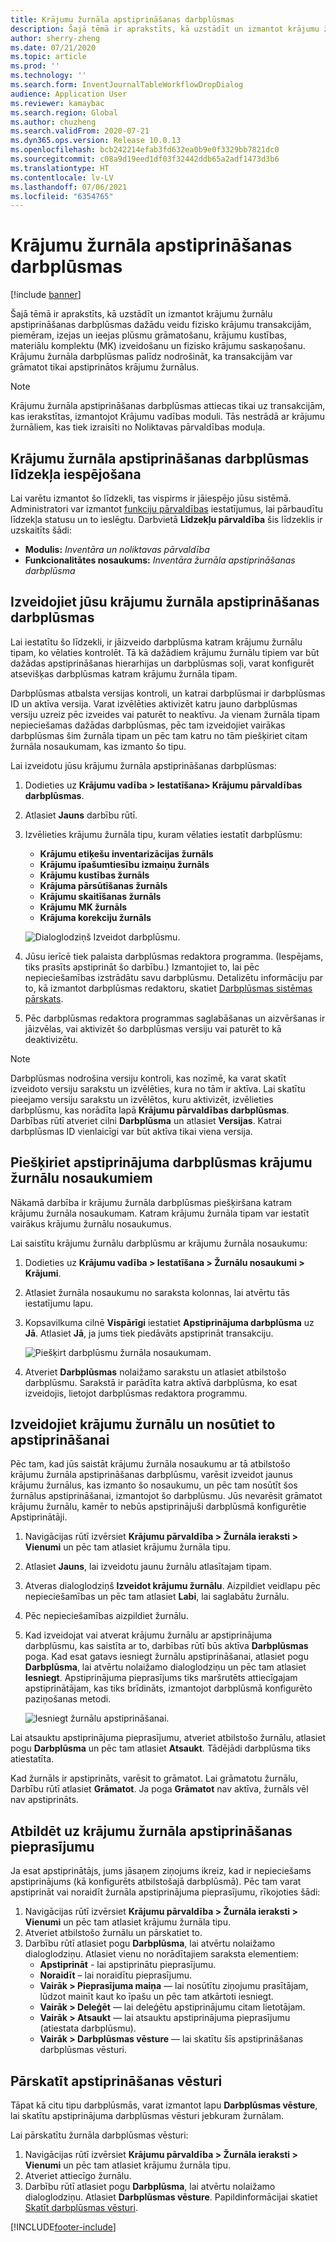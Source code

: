 ```yaml
---
title: Krājumu žurnāla apstiprināšanas darbplūsmas
description: Šajā tēmā ir aprakstīts, kā uzstādīt un izmantot krājumu žurnālu apstiprināšanas darbplūsmas dažādu veidu fizisko krājumu transakcijām. Krājumu žurnāla darbplūsmas palīdz nodrošināt, ka transakcijām var grāmatot tikai apstiprinātos krājumu žurnālus.
author: sherry-zheng
ms.date: 07/21/2020
ms.topic: article
ms.prod: ''
ms.technology: ''
ms.search.form: InventJournalTableWorkflowDropDialog
audience: Application User
ms.reviewer: kamaybac
ms.search.region: Global
ms.author: chuzheng
ms.search.validFrom: 2020-07-21
ms.dyn365.ops.version: Release 10.0.13
ms.openlocfilehash: bcb242214efab3fd632ea0b9e0f3329bb7821dc0
ms.sourcegitcommit: c08a9d19eed1df03f32442ddb65a2adf1473d3b6
ms.translationtype: HT
ms.contentlocale: lv-LV
ms.lasthandoff: 07/06/2021
ms.locfileid: "6354765"
---
```

# <a name="inventory-journal-approval-workflows"></a>Krājumu žurnāla apstiprināšanas darbplūsmas

[!include [banner](../includes/banner.md)]

Šajā tēmā ir aprakstīts, kā uzstādīt un izmantot krājumu žurnālu apstiprināšanas darbplūsmas dažādu veidu fizisko krājumu transakcijām, piemēram, izejas un ieejas plūsmu grāmatošanu, krājumu kustības, materiālu komplektu (MK) izveidošanu un fizisko krājumu saskaņošanu. Krājumu žurnāla darbplūsmas palīdz nodrošināt, ka transakcijām var grāmatot tikai apstiprinātos krājumu žurnālus.

> [!NOTE]
> Krājumu žurnāla apstiprināšanas darbplūsmas attiecas tikai uz transakcijām, kas ierakstītas, izmantojot Krājumu vadības moduli. Tās nestrādā ar krājumu žurnāliem, kas tiek izraisīti no Noliktavas pārvaldības moduļa.

## <a name="turn-on-the-inventory-journal-approval-workflows-feature"></a>Krājumu žurnāla apstiprināšanas darbplūsmas līdzekļa iespējošana

Lai varētu izmantot šo līdzekli, tas vispirms ir jāiespējo jūsu sistēmā. Administratori var izmantot [funkciju pārvaldības](../../fin-ops-core/fin-ops/get-started/feature-management/feature-management-overview.md) iestatījumus, lai pārbaudītu līdzekļa statusu un to ieslēgtu. Darbvietā **Līdzekļu pārvaldība** šis līdzeklis ir uzskaitīts šādi:

- **Modulis:** *Inventāra un noliktavas pārvaldība*
- **Funkcionalitātes nosaukums:** *Inventāra žurnāla apstiprināšanas darbplūsma*

## <a name="create-your-inventory-journal-approval-workflows"></a>Izveidojiet jūsu krājumu žurnāla apstiprināšanas darbplūsmas

Lai iestatītu šo līdzekli, ir jāizveido darbplūsma katram krājumu žurnālu tipam, ko vēlaties kontrolēt. Tā kā dažādiem krājumu žurnālu tipiem var būt dažādas apstiprināšanas hierarhijas un darbplūsmas soļi, varat konfigurēt atsevišķas darbplūsmas katram krājumu žurnāla tipam.

Darbplūsmas atbalsta versijas kontroli, un katrai darbplūsmai ir darbplūsmas ID un aktīva versija. Varat izvēlēties aktivizēt katru jauno darbplūsmas versiju uzreiz pēc izveides vai paturēt to neaktīvu. Ja vienam žurnāla tipam nepieciešamas dažādas darbplūsmas, pēc tam izveidojiet vairākas darbplūsmas šim žurnāla tipam un pēc tam katru no tām piešķiriet citam žurnāla nosaukumam, kas izmanto šo tipu.

Lai izveidotu jūsu krājumu žurnāla apstiprināšanas darbplūsmas:

1. Dodieties uz **Krājumu vadība \> Iestatīšana\> Krājumu pārvaldības darbplūsmas**.
1. Atlasiet **Jauns** darbību rūtī.
1. Izvēlieties krājumu žurnāla tipu, kuram vēlaties iestatīt darbplūsmu:
    - **Krājumu etiķešu inventarizācijas žurnāls**
    - **Krājumu īpašumtiesību izmaiņu žurnāls**
    - **Krājumu kustības žurnāls**
    - **Krājuma pārsūtīšanas žurnāls**
    - **Krājumu skaitīšanas žurnāls**
    - **Krājumu MK žurnāls**
    - **Krājuma korekciju žurnāls**

    ![Dialoglodziņš Izveidot darbplūsmu.](media/journal-workflow-create-workflow.png "Dialoglodziņš Izveidot darbplūsmu")

1. Jūsu ierīcē tiek palaista darbplūsmas redaktora programma. (Iespējams, tiks prasīts apstiprināt šo darbību.) Izmantojiet to, lai pēc nepieciešamības izstrādātu savu darbplūsmu. Detalizētu informāciju par to, kā izmantot darbplūsmas redaktoru, skatiet [Darbplūsmas sistēmas pārskats](../../fin-ops-core/fin-ops/organization-administration/overview-workflow-system.md).
1. Pēc darbplūsmas redaktora programmas saglabāšanas un aizvēršanas ir jāizvēlas, vai aktivizēt šo darbplūsmas versiju vai paturēt to kā deaktivizētu.

> [!NOTE]
> Darbplūsmas nodrošina versiju kontroli, kas nozīmē, ka varat skatīt izveidoto versiju sarakstu un izvēlēties, kura no tām ir aktīva. Lai skatītu pieejamo versiju sarakstu un izvēlētos, kuru aktivizēt, izvēlieties darbplūsmu, kas norādīta lapā **Krājumu pārvaldības darbplūsmas**. Darbības rūtī atveriet cilni **Darbplūsma** un atlasiet **Versijas**. Katrai darbplūsmas ID vienlaicīgi var būt aktīva tikai viena versija.

## <a name="assign-approval-workflows-to-inventory-journal-names"></a>Piešķiriet apstiprinājuma darbplūsmas krājumu žurnālu nosaukumiem

Nākamā darbība ir krājumu žurnāla darbplūsmas piešķiršana katram krājumu žurnāla nosaukumam. Katram krājumu žurnāla tipam var iestatīt vairākus krājumu žurnālu nosaukumus.

Lai saistītu krājumu žurnālu darbplūsmu ar krājumu žurnāla nosaukumu:

1. Dodieties uz **Krājumu vadība \> Iestatīšana \> Žurnālu nosaukumi \> Krājumi**.
1. Atlasiet žurnāla nosaukumu no saraksta kolonnas, lai atvērtu tās iestatījumu lapu.
1. Kopsavilkuma cilnē **Vispārīgi** iestatiet **Apstiprinājuma darbplūsma** uz **Jā**. Atlasiet **Jā**, ja jums tiek piedāvāts apstiprināt transakciju.

    ![Piešķirt darbplūsmu žurnāla nosaukumam.](media/journal-workflow-journal-name.png "Piešķirt darbplūsmu žurnāla nosaukumam")

1. Atveriet **Darbplūsmas** nolaižamo sarakstu un atlasiet atbilstošo darbplūsmu. Sarakstā ir parādīta katra aktīvā darbplūsma, ko esat izveidojis, lietojot darbplūsmas redaktora programmu.

## <a name="create-an-inventory-journal-and-send-it-for-approval"></a>Izveidojiet krājumu žurnālu un nosūtiet to apstiprināšanai

Pēc tam, kad jūs saistāt krājumu žurnāla nosaukumu ar tā atbilstošo krājumu žurnāla apstiprināšanas darbplūsmu, varēsit izveidot jaunus krājumu žurnālus, kas izmanto šo nosaukumu, un pēc tam nosūtīt šos žurnālus apstiprināšanai, izmantojot šo darbplūsmu. Jūs nevarēsit grāmatot krājumu žurnālu, kamēr to nebūs apstiprinājuši darbplūsmā konfigurētie Apstiprinātāji.

1. Navigācijas rūtī izvērsiet **Krājumu pārvaldība \> Žurnāla ieraksti \> Vienumi** un pēc tam atlasiet krājumu žurnāla tipu.
1. Atlasiet **Jauns**, lai izveidotu jaunu žurnālu atlasītajam tipam.
1. Atveras dialoglodziņš **Izveidot krājumu žurnālu**. Aizpildiet veidlapu pēc nepieciešamības un pēc tam atlasiet **Labi**, lai saglabātu žurnālu.
1. Pēc nepieciešamības aizpildiet žurnālu.
1. Kad izveidojat vai atverat krājumu žurnālu ar apstiprinājuma darbplūsmu, kas saistīta ar to, darbības rūtī būs aktīva **Darbplūsmas** poga. Kad esat gatavs iesniegt žurnālu apstiprināšanai, atlasiet pogu **Darbplūsma**, lai atvērtu nolaižamo dialoglodziņu un pēc tam atlasiet **Iesniegt**. Apstiprinājuma pieprasījums tiks maršrutēts attiecīgajam apstiprinātājam, kas tiks brīdināts, izmantojot darbplūsmā konfigurēto paziņošanas metodi.

    ![Iesniegt žurnālu apstiprināšanai.](media/journal-workflow-inventory-journal.png "Iesniegt žurnālu apstiprināšanai")

Lai atsauktu apstiprinājuma pieprasījumu, atveriet atbilstošo žurnālu, atlasiet pogu **Darbplūsma** un pēc tam atlasiet **Atsaukt**. Tādējādi darbplūsma tiks atiestatīta.

Kad žurnāls ir apstiprināts, varēsit to grāmatot. Lai grāmatotu žurnālu, Darbību rūtī atlasiet **Grāmatot**. Ja poga **Grāmatot** nav aktīva, žurnāls vēl nav apstiprināts.

## <a name="respond-to-an-inventory-journal-approval-request"></a>Atbildēt uz krājumu žurnāla apstiprināšanas pieprasījumu

Ja esat apstiprinātājs, jums jāsaņem ziņojums ikreiz, kad ir nepieciešams apstiprinājums (kā konfigurēts atbilstošajā darbplūsmā). Pēc tam varat apstiprināt vai noraidīt žurnāla apstiprinājuma pieprasījumu, rīkojoties šādi:

1. Navigācijas rūtī izvērsiet **Krājumu pārvaldība \> Žurnāla ieraksti \> Vienumi** un pēc tam atlasiet krājumu žurnāla tipu.
1. Atveriet atbilstošo žurnālu un pārskatiet to.
1. Darbību rūtī atlasiet pogu **Darbplūsma**, lai atvērtu nolaižamo dialoglodziņu. Atlasiet vienu no norādītajiem saraksta elementiem:
    - **Apstiprināt** - lai apstiprinātu pieprasījumu.
    - **Noraidīt** – lai noraidītu pieprasījumu.
    - **Vairāk \> Pieprasījuma maiņa** — lai nosūtītu ziņojumu prasītājam, lūdzot mainīt kaut ko īpašu un pēc tam atkārtoti iesniegt.
    - **Vairāk \> Deleģēt** — lai deleģētu apstiprinājumu citam lietotājam.
    - **Vairāk \> Atsaukt** — lai atsauktu apstiprinājuma pieprasījumu (atiestata darbplūsmu).
    - **Vairāk \> Darbplūsmas vēsture** — lai skatītu šīs apstiprināšanas darbplūsmas vēsturi.

## <a name="review-the-approval-history"></a>Pārskatīt apstiprināšanas vēsturi

Tāpat kā citu tipu darbplūsmās, varat izmantot lapu **Darbplūsmas vēsture**, lai skatītu apstiprinājuma darbplūsmas vēsturi jebkuram žurnālam.

Lai pārskatītu žurnāla darbplūsmas vēsturi:

1. Navigācijas rūtī izvērsiet **Krājumu pārvaldība \> Žurnāla ieraksti \> Vienumi** un pēc tam atlasiet krājumu žurnāla tipu.
1. Atveriet attiecīgo žurnālu.
1. Darbību rūtī atlasiet pogu **Darbplūsma**, lai atvērtu nolaižamo dialoglodziņu. Atlasiet **Darbplūsmas vēsture**. Papildinformācijai skatiet [Skatīt darbplūsmas vēsturi](../../fin-ops-core/fin-ops/organization-administration/tasks/view-workflow-history.md).


[!INCLUDE[footer-include](../../includes/footer-banner.md)]
